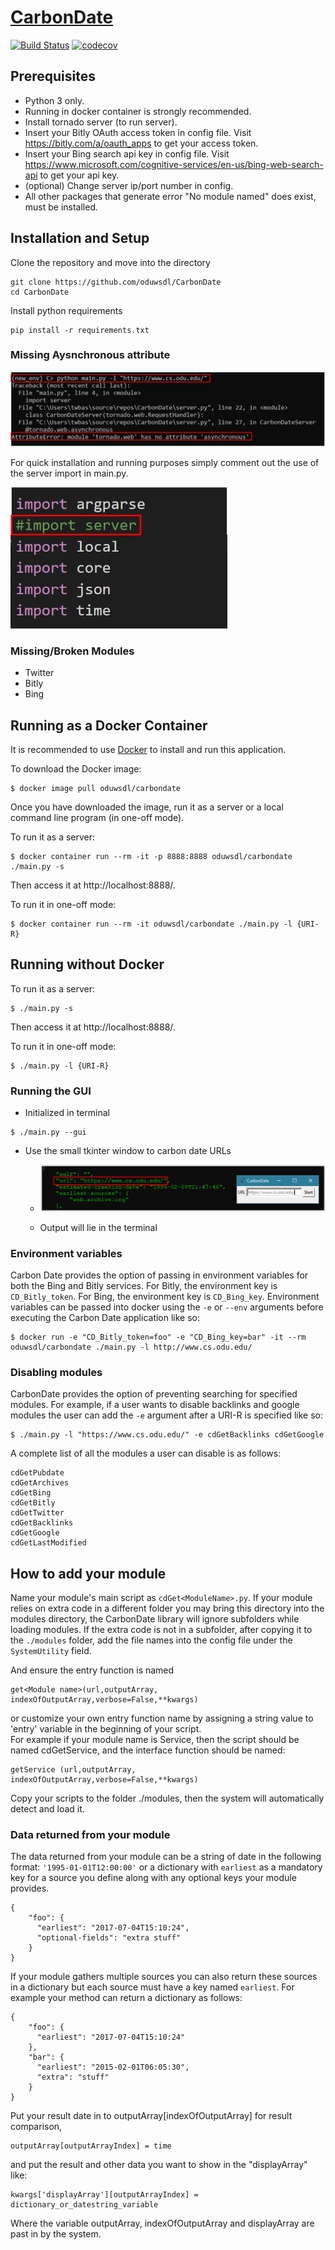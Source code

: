 # [CarbonDate](http://carbondate.cs.odu.edu)

[![Build Status](https://travis-ci.org/grantat/CarbonDate.svg?branch=master)](https://travis-ci.org/grantat/CarbonDate)
[![codecov](https://codecov.io/gh/grantat/CarbonDate/branch/master/graph/badge.svg)](https://codecov.io/gh/grantat/CarbonDate)

## Prerequisites

* Python 3 only.
* Running in docker container is strongly recommended.
* Install tornado server (to run server).
* Insert your Bitly OAuth access token in config file. Visit https://bitly.com/a/oauth_apps to get your access token.
* Insert your Bing search api key in config file. Visit https://www.microsoft.com/cognitive-services/en-us/bing-web-search-api to get your api key.
* (optional) Change server ip/port number in config.
* All other packages that generate error "No module named" does exist, must be installed.

## Installation and Setup 

Clone the repository and move into the directory 

```
git clone https://github.com/oduwsdl/CarbonDate
cd CarbonDate 
```

Install python requirements 

```
pip install -r requirements.txt 
```  

### Missing Aysnchronous attribute 

![Example Error](https://github.com/njenn001/CarbonDate/blob/master/images/Error.jpg)

For quick installation and running purposes simply comment out the use of the server import in main.py. 

![Example Solution](https://github.com/njenn001/CarbonDate/blob/master/images/solution.JPG)

### Missing/Broken Modules

* Twitter 
* Bitly 
* Bing 



## Running as a Docker Container

It is recommended to use [Docker](https://www.docker.com/) to install and run this application.

To download the Docker image:

```
$ docker image pull oduwsdl/carbondate
```

Once you have downloaded the image, run it as a server or a local command line program (in one-off mode).

To run it as a server:

```
$ docker container run --rm -it -p 8888:8888 oduwsdl/carbondate ./main.py -s
```

Then access it at http://localhost:8888/.

To run it in one-off mode:

```
$ docker container run --rm -it oduwsdl/carbondate ./main.py -l {URI-R}
```

## Running without Docker

To run it as a server:

```
$ ./main.py -s
```

Then access it at http://localhost:8888/.

To run it in one-off mode:

```
$ ./main.py -l {URI-R}
```

### Running the GUI 


* Initialized in terminal 
```
$ ./main.py --gui 
``` 
* Use the small tkinter window to carbon date URLs

  * ![GUI Figure](https://github.com/njenn001/CarbonDate/blob/master/images/GuiFig.png)

  * Output will lie in the terminal 

### Environment variables

Carbon Date provides the option of passing in environment variables for both the Bing and Bitly services.
For Bitly, the environment key is `CD_Bitly_token`. For Bing, the environment key is `CD_Bing_key`.
Environment variables can be passed into docker using the `-e` or `--env` arguments before executing the Carbon Date application like so:

```
$ docker run -e "CD_Bitly_token=foo" -e "CD_Bing_key=bar" -it --rm oduwsdl/carbondate ./main.py -l http://www.cs.odu.edu/
```

### Disabling modules

CarbonDate provides the option of preventing searching for specified modules.
For example, if a user wants to disable backlinks and google modules the user can add the `-e` argument after a URI-R is specified like so:

```
$ ./main.py -l "https://www.cs.odu.edu/" -e cdGetBacklinks cdGetGoogle
```

A complete list of all the modules a user can disable is as follows:

```
cdGetPubdate
cdGetArchives
cdGetBing
cdGetBitly
cdGetTwitter
cdGetBacklinks
cdGetGoogle
cdGetLastModified
```

## How to add your module

Name your module's main script as `cdGet<ModuleName>.py`. If your module relies on extra code in a different folder you may bring this directory into the modules directory, the CarbonDate library will ignore subfolders while loading modules. If the extra code is not in a subfolder, after copying it to the `./modules` folder, add the file names into the config file under the `SystemUtility` field.

And ensure the entry function is named  

```
get<Module name>(url,outputArray, indexOfOutputArray,verbose=False,**kwargs)  
```

or customize your own entry function name by assigning a string value to 'entry' variable in the beginning of your script.  
For example if your module name is Service, then the script should be named cdGetService, and the interface function should be named:

```
getService (url,outputArray, indexOfOutputArray,verbose=False,**kwargs)  
```

Copy your scripts to the folder ./modules, then the system will automatically detect and load it.

### Data returned from your module

The data returned from your module can be a string of date in the following format: `'1995-01-01T12:00:00'` or a dictionary with `earliest` as a mandatory key for a source you define along with any optional keys your module provides.

```
{
    "foo": {
      "earliest": "2017-07-04T15:10:24",
      "optional-fields": "extra stuff"
    }
}
```

If your module gathers multiple sources you can also return these sources in a dictionary but each source must have a key named `earliest`. For example your method can return a dictionary as follows:

```
{
    "foo": {
      "earliest": "2017-07-04T15:10:24"
    },
    "bar": {
      "earliest": "2015-02-01T06:05:30",
      "extra": "stuff"
    }
}
```

Put your result date in to outputArray\[indexOfOutputArray\] for result comparison,  

```
outputArray[outputArrayIndex] = time
```

and put the result and other data you want to show in the "displayArray" like:  

```
kwargs['displayArray'][outputArrayIndex] = dictionary_or_datestring_variable
```

Where the variable outputArray, indexOfOutputArray and displayArray are past in by the system.  
